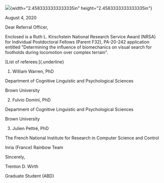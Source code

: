 ![](media/image1.png){width="2.4583333333333335in"
height="2.4583333333333335in"}

August 4, 2020

Dear Referral Officer,

Enclosed is a Ruth L. Kirschstein National Research Service Award (NRSA)
for Individual Postdoctoral Fellows (Parent F32), PA-20-242 application
entitled "Determining the influence of biomechanics on visual search for
footholds during locomotion over complex terrain".

[List of referees:]{.underline}

1.  William Warren, PhD

Department of Cognitive Linguistic and Psychological Sciences

Brown University

2.  Fulvio Domini, PhD

Department of Cognitive Linguistic and Psychological Sciences

Brown University

3.  Julien Pettré, PhD

The French National Institute for Research in Computer Science and
Control

Inria (France) Rainbow Team

Sincerely,

Trenton D. Wirth

Graduate Student (ABD)
